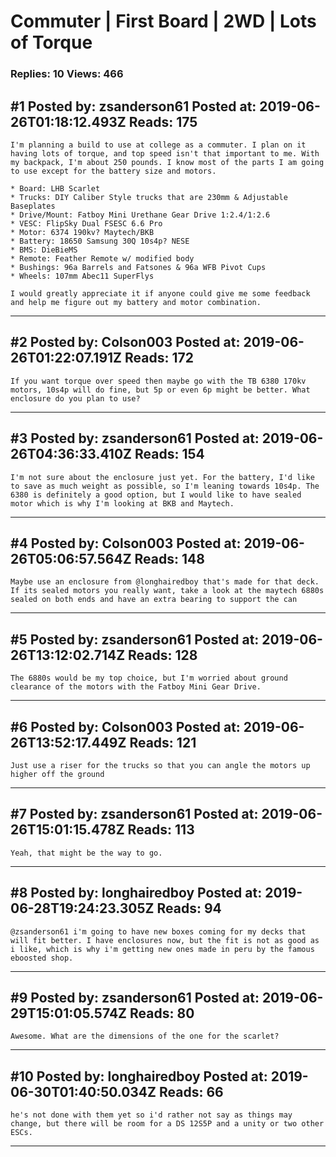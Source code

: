 # Commuter &#124; First Board &#124; 2WD &#124; Lots of Torque

### Replies: 10 Views: 466

## \#1 Posted by: zsanderson61 Posted at: 2019-06-26T01:18:12.493Z Reads: 175

```
I'm planning a build to use at college as a commuter. I plan on it having lots of torque, and top speed isn't that important to me. With my backpack, I'm about 250 pounds. I know most of the parts I am going to use except for the battery size and motors.

* Board: LHB Scarlet
* Trucks: DIY Caliber Style trucks that are 230mm & Adjustable Baseplates
* Drive/Mount: Fatboy Mini Urethane Gear Drive 1:2.4/1:2.6
* VESC: FlipSky Dual FSESC 6.6 Pro
* Motor: 6374 190kv? Maytech/BKB
* Battery: 18650 Samsung 30Q 10s4p? NESE
* BMS: DieBieMS
* Remote: Feather Remote w/ modified body
* Bushings: 96a Barrels and Fatsones & 96a WFB Pivot Cups
* Wheels: 107mm Abec11 SuperFlys

I would greatly appreciate it if anyone could give me some feedback and help me figure out my battery and motor combination.
```

---
## \#2 Posted by: Colson003 Posted at: 2019-06-26T01:22:07.191Z Reads: 172

```
If you want torque over speed then maybe go with the TB 6380 170kv motors, 10s4p will do fine, but 5p or even 6p might be better. What enclosure do you plan to use?
```

---
## \#3 Posted by: zsanderson61 Posted at: 2019-06-26T04:36:33.410Z Reads: 154

```
I'm not sure about the enclosure just yet. For the battery, I'd like to save as much weight as possible, so I'm leaning towards 10s4p. The 6380 is definitely a good option, but I would like to have sealed motor which is why I'm looking at BKB and Maytech.
```

---
## \#4 Posted by: Colson003 Posted at: 2019-06-26T05:06:57.564Z Reads: 148

```
Maybe use an enclosure from @longhairedboy that's made for that deck. 
If its sealed motors you really want, take a look at the maytech 6880s sealed on both ends and have an extra bearing to support the can
```

---
## \#5 Posted by: zsanderson61 Posted at: 2019-06-26T13:12:02.714Z Reads: 128

```
The 6880s would be my top choice, but I'm worried about ground clearance of the motors with the Fatboy Mini Gear Drive.
```

---
## \#6 Posted by: Colson003 Posted at: 2019-06-26T13:52:17.449Z Reads: 121

```
Just use a riser for the trucks so that you can angle the motors up higher off the ground
```

---
## \#7 Posted by: zsanderson61 Posted at: 2019-06-26T15:01:15.478Z Reads: 113

```
Yeah, that might be the way to go.
```

---
## \#8 Posted by: longhairedboy Posted at: 2019-06-28T19:24:23.305Z Reads: 94

```
@zsanderson61 i'm going to have new boxes coming for my decks that will fit better. I have enclosures now, but the fit is not as good as i like, which is why i'm getting new ones made in peru by the famous eboosted shop.
```

---
## \#9 Posted by: zsanderson61 Posted at: 2019-06-29T15:01:05.574Z Reads: 80

```
Awesome. What are the dimensions of the one for the scarlet?
```

---
## \#10 Posted by: longhairedboy Posted at: 2019-06-30T01:40:50.034Z Reads: 66

```
he's not done with them yet so i'd rather not say as things may change, but there will be room for a DS 12S5P and a unity or two other ESCs.
```

---
